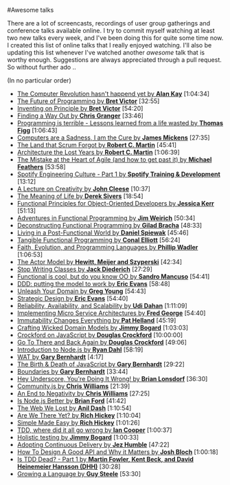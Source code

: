 #Awesome talks

There are a lot of screencasts, recordings of user group gatherings and conference talks available online. I try to commit myself watching at least two new talks every week, and I've been doing this for quite some time now. I created this list of online talks that I really enjoyed watching. I'll also be updating this list whenever I've watched another *awesome* talk that is worthy enough. Suggestions are always appreciated through a pull request. So without further ado ..

(In no particular order)

* [The Computer Revolution hasn't happend yet by **Alan Kay**](https://www.youtube.com/watch?v=oKg1hTOQXoY) [1:04:34]
* [The Future of Programming by **Bret Victor**](https://vimeo.com/71278954) [32:55]
* [Inventing on Principle by **Bret Victor**](https://vimeo.com/36579366) [54:20]
* [Finding a Way Out by **Chris Granger**](http://www.infoq.com/presentations/reimagining-software) [33:46]
* [Programming is terrible - Lessons learned from a life wasted by **Thomas Figg**](https://www.youtube.com/watch?v=csyL9EC0S0c) [1:06:43]
* [Computers are a Sadness, I am the Cure by **James Mickens**](https://vimeo.com/95066828) [27:35]
* [The Land that Scrum Forgot by **Robert C. Martin**](https://www.youtube.com/watch?v=hG4LH6P8Syk) [45:41]
* [Architecture the Lost Years by **Robert C. Martin**](http://www.confreaks.com/videos/759-rubymidwest2011-keynote-architecture-the-lost-years) [1:06:39]
* [The Mistake at the Heart of Agile (and how to get past it) by **Michael Feathers**](http://ndc2011.macsimum.no/mp4/Day1%20Wednesday/Track4%201500-1600.mp4) [53:58]
* [Spotify Engineering Culture - Part 1 by **Spotify Training & Development**](https://vimeo.com/85490944) [13:12]
* [A Lecture on Creativity by **John Cleese**](https://www.youtube.com/watch?v=yAwDWe7OIF8) [10:37]
* [The Meaning of Life by **Derek Sivers**](https://www.youtube.com/watch?v=zzcCWEb-tyk) [18:54]
* [Functional Principles for Object-Oriented Developers by **Jessica Kerr**](http://www.youtube.com/watch?v=pMGY9ViIGNU) [51:13]
* [Adventures in Functional Programming by **Jim Weirich**](https://vimeo.com/45140590) [50:34]
* [Deconstructing Functional Programming by **Gilad Bracha**](http://www.infoq.com/presentations/functional-pros-cons) [48:33]
* [Living in a Post-Functional World by **Daniel Spiewak**](http://www.infoq.com/presentations/post-functional-scala-clojure-haskell) [45:46]
* [Tangible Functional Programming by **Conal Elliott**](https://www.youtube.com/watch?v=faJ8N0giqzw) [56:24]
* [Faith, Evolution, and Programming Languages by **Phillip Wadler**](https://www.youtube.com/watch?v=8frGknO8rIg) [1:06:53]
* [The Actor Model by **Hewitt, Meijer and Szyperski**](http://channel9.msdn.com/Shows/Going+Deep/Hewitt-Meijer-and-Szyperski-The-Actor-Model-everything-you-wanted-to-know-but-were-afraid-to-ask) [42:34]
* [Stop Writing Classes by **Jack Diederich**](http://pyvideo.org/video/880/stop-writing-classes) [27:29]
* [Functional is cool, but do you know OO by **Sandro Mancuso**](http://www.parleys.com/play/51aa0172e4b01033a7e4b67a/) [54:41]
* [DDD: putting the model to work by **Eric Evans**](http://www.infoq.com/presentations/model-to-work-evans) [58:48]
* [Unleash Your Domain by **Greg Young**](https://vimeo.com/19428577) [54:43]
* [Strategic Design by **Eric Evans**](http://www.infoq.com/presentations/strategic-design-evans) [54:40]
* [Reliability, Availability, and Scalability by **Udi Dahan**](https://vimeo.com/6222577) [1:11:09]
* [Implementing Micro Service Architectures by **Fred George**](https://vimeo.com/79866979) [54:40]
* [Immutability Changes Everything by **Pat Helland**](http://vimeo.com/52831373) [45:19]
* [Crafting Wicked Domain Models by **Jimmy Bogard**](https://vimeo.com/43598193) [1:03:03]
* [Crockford on JavaScript by **Douglas Crockford**](https://www.youtube.com/playlist?list=PL7664379246A246CB) [10:00:00]
* [Go To There and Back Again by **Douglas Crockford**](http://vimeo.com/78893726) [49:06]
* [Introduction to Node.js by **Ryan Dahl**](https://www.youtube.com/watch?v=M-sc73Y-zQA) [58:19]
* [WAT by **Gary Bernhardt**](https://www.destroyallsoftware.com/talks/wat) [4:17]
* [The Birth & Death of JavaScript by **Gary Bernhardt**](https://www.destroyallsoftware.com/talks/the-birth-and-death-of-javascript) [29:22]
* [Boundaries by **Gary Bernhardt**](https://www.destroyallsoftware.com/talks/boundaries) [33:44]
* [Hey Underscore, You're Doing It Wrong! by **Brian Lonsdorf**](http://www.youtube.com/watch?v=m3svKOdZijA) [36:30]
* [Community.js by **Chris Williams**](https://www.youtube.com/watch?v=23Yxji-tEfc) [21:39]
* [An End to Negativity by **Chris Williams**](https://www.youtube.com/watch?v=17rkSdkc5TI) [27:25]
* [Is Node.js Better by **Brian Ford**](https://www.youtube.com/watch?v=C5fa1LZYodQ) [41:42]
* [The Web We Lost by **Anil Dash**](https://www.youtube.com/watch?v=9KKMnoTTHJk) [1:10:54]
* [Are We There Yet? by **Rich Hickey**](http://www.infoq.com/presentations/Are-We-There-Yet-Rich-Hickey) [1:10:04]
* [Simple Made Easy by **Rich Hickey**](http://www.infoq.com/presentations/Simple-Made-Easy) [1:01:26]
* [TDD, where did it all go wrong by **Ian Cooper**](http://vimeo.com/68375232) [1:00:37]
* [Holistic testing by **Jimmy Bogard**](http://vimeo.com/68390508) [1:00:33]
* [Adopting Continuous Delivery by **Jez Humble**](http://vimeo.com/68320415) [47:22]
* [How To Design A Good API and Why it Matters by **Josh Bloch**](http://www.youtube.com/watch?v=aAb7hSCtvGw) [1:00:18]
* [Is TDD Dead? - Part 1 by **Martin Fowler, Kent Beck, and David Heinemeier Hansson (DHH)**](https://www.youtube.com/watch?v=z9quxZsLcfo) [30:28]
* [Growing a Language by **Guy Steele**](https://www.youtube.com/watch?v=_ahvzDzKdB0) [53:30]

